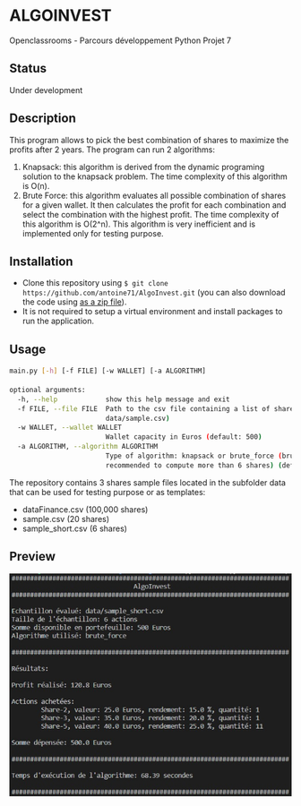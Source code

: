 # ALGOINVEST
Openclassrooms - Parcours développement Python Projet 7

## Status
Under development

## Description
This program allows to pick the best combination of shares to maximize the profits after 2 years.
The program can run 2 algorithms:
1. Knapsack: this algorithm is derived from the dynamic programing solution to the knapsack problem. The time complexity of this algorithm is O(n).
2. Brute Force: this algorithm evaluates all possible combination of shares for a given wallet. It then calculates the profit for each combination and select the combination with the highest profit. The time complexity of this algorithm is O(2^n). This algorithm is very inefficient and is implemented only for testing purpose.

## Installation
* Clone this repository using `$ git clone https://github.com/antoine71/AlgoInvest.git` (you can also download the code using [as a zip file](https://github.com/antoine71/AlgoInvest/archive/main.zip)).
* It is not required to setup a virtual environment and install packages to run the application.

## Usage
```bash
main.py [-h] [-f FILE] [-w WALLET] [-a ALGORITHM]

optional arguments:
  -h, --help            show this help message and exit
  -f FILE, --file FILE  Path to the csv file containing a list of shares, values and yields (default: 
                        data/sample.csv)
  -w WALLET, --wallet WALLET
                        Wallet capacity in Euros (default: 500)
  -a ALGORITHM, --algorithm ALGORITHM
                        Type of algorithm: knapsack or brute_force (brute force algorithm is not 
                        recommended to compute more than 6 shares) (default: knapsack)
```

The repository contains 3 shares sample files located in the subfolder data that can be used for testing purpose or as templates:
* dataFinance.csv (100,000 shares)
* sample.csv (20 shares)
* sample_short.csv (6 shares)

## Preview
![](/preview.jpg)